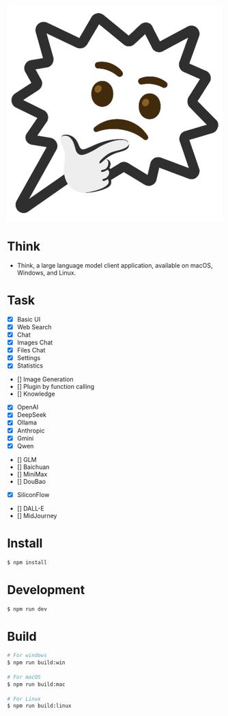 ![logo](src/renderer/src/assets/logo.png)

# Think

- Think, a large language model client application, available on macOS, Windows, and Linux.

# Task
- [x] Basic UI
- [x] Web Search
- [x] Chat
- [x] Images Chat
- [x] Files Chat
- [x] Settings
- [x] Statistics
- [] Image Generation
- [] Plugin by function calling
- [] Knowledge
- [x] OpenAI
- [x] DeepSeek
- [x] Ollama
- [x] Anthropic
- [x] Gmini
- [x] Qwen
- [] GLM
- [] Baichuan
- [] MiniMax
- [] DouBao
- [x] SiliconFlow
- [] DALL-E
- [] MidJourney


# Install

```bash
$ npm install
```

# Development

```bash
$ npm run dev
```

# Build

```bash
# For windows
$ npm run build:win

# For macOS
$ npm run build:mac

# For Linux
$ npm run build:linux
```
